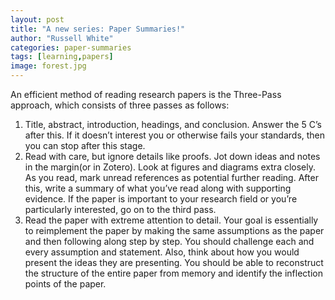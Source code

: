 ```yaml
---
layout: post
title: "A new series: Paper Summaries!"
author: "Russell White"
categories: paper-summaries
tags: [learning,papers]
image: forest.jpg
---
```

An efficient method of reading research papers is the Three-Pass approach, which consists of three passes as follows:
1) Title, abstract, introduction, headings, and conclusion. Answer the 5 C’s after this. If it doesn’t interest you or otherwise fails your standards, then you can stop after this stage.
2) Read with care, but ignore details like proofs. Jot down ideas and notes in the margin(or in Zotero). Look at figures and diagrams extra closely. As you read, mark unread references as potential further reading. After this, write a summary of what you’ve read along with supporting evidence. If the paper is important to your research field or you’re particularly interested, go on to the third pass.
3) Read the paper with extreme attention to detail. Your goal is essentially to reimplement the paper by making the same assumptions as the paper and then following along step by step. You should challenge each and every assumption and statement. Also, think about how you would present the ideas they are presenting. You should be able to reconstruct the structure of the entire paper from memory and identify the inflection points of the paper.
